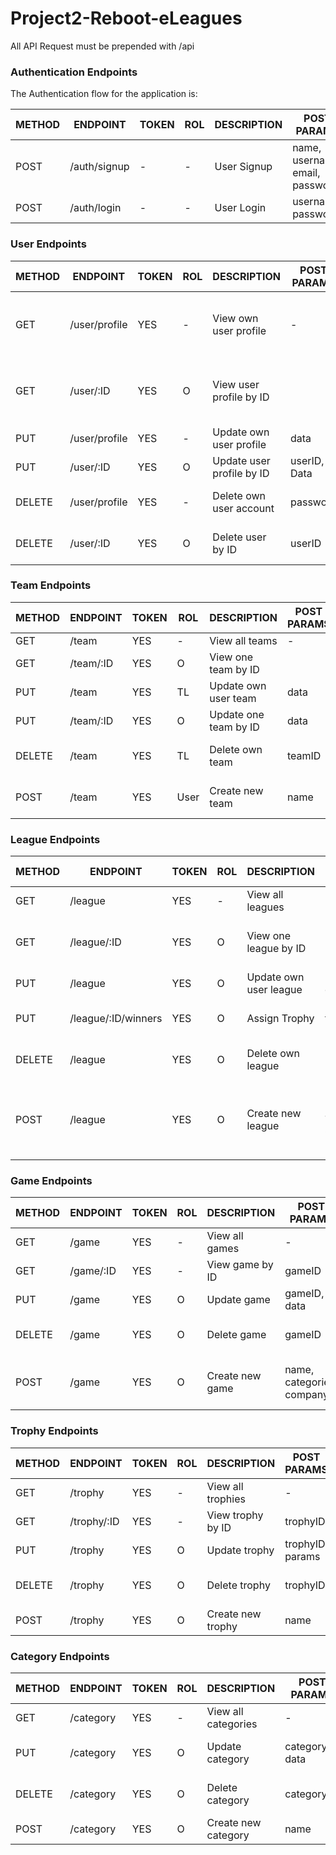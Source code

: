 # Project2-Reboot-eLeagues

All API Request must be prepended with /api


### Authentication Endpoints

The Authentication flow for the application is:

METHOD | ENDPOINT         | TOKEN | ROL | DESCRIPTION              | POST PARAMS                                     | RETURNS
-------|------------------|-------|-----|--------------------------|-------------------------------------------------|--------------------
POST   | /auth/signup     | -     | -   | User Signup              | name, username, email, password                 | token
POST   | /auth/login      | -     | -   | User Login               | username, password                              | token


### User Endpoints


METHOD | ENDPOINT         | TOKEN | ROL | DESCRIPTION              | POST PARAMS                                     | RETURNS
-------|------------------|-------|-----|--------------------------|-------------------------------------------------|--------------------
GET    | /user/profile    | YES   | -   | View own user profile    | -                                         | name, nick, email, age, team, rol, games, trophies
GET    | /user/:ID        | YES   | O   | View user profile by ID  |                                           | name, nick, email, age, team, rol, games, trophies
PUT    | /user/profile    | YES   | -   | Update own user profile  | data                                            | Updated user data
PUT    | /user/:ID        | YES   | O   | Update user profile by ID| userID, Data                                    | Updated user data
DELETE | /user/profile    | YES   | -   | Delete own user account  | password                                        | User deletion confirmation
DELETE | /user/:ID        | YES   | O   | Delete user by ID        | userID                                          | User deletion confirmation


### Team Endpoints


METHOD | ENDPOINT         | TOKEN | ROL | DESCRIPTION              | POST PARAMS                                     | RETURNS
-------|------------------|-------|-----|--------------------------|-------------------------------------------------|--------------------
GET    | /team            | YES   | -   | View all teams           | -                                               | teams 
GET    | /team/:ID        | YES   | O   | View one team by ID      |                                                 | team
PUT    | /team            | YES   | TL  | Update own user team     | data                                            | Updated team data
PUT    | /team/:ID        | YES   | O   | Update one team by ID    | data                                            | Updated team data
DELETE | /team            | YES   | TL  | Delete own team          | teamID                                          | Team deletion confirmation
POST   | /team            | YES   | User| Create new team          | name                                            | name, players, leader 


### League Endpoints


METHOD | ENDPOINT         | TOKEN | ROL | DESCRIPTION              | POST PARAMS                                     | RETURNS
-------|------------------|-------|-----|--------------------------|-------------------------------------------------|--------------------
GET    | /league          | YES   | -   | View all leagues         | -                                               | leagues 
GET    | /league/:ID      | YES   | O   | View one league by ID    | leagueID                                        | leagues by status (open, close) 
PUT    | /league          | YES   | O   | Update own user league   | leagueID, data                                  | Updated league data
PUT    | /league/:ID/winners | YES   | O   | Assign Trophy         | teamID                                          | team players, trophy
DELETE | /league          | YES   | O   | Delete own league        | leagueID                                        | League deletion confirmation
POST   | /league          | YES   | O   | Create new league        | name, Trophie, Game                             | name, teams, organizer, Trophie, game, status 


### Game Endpoints


METHOD | ENDPOINT         | TOKEN | ROL | DESCRIPTION              | POST PARAMS                                     | RETURNS
-------|------------------|-------|-----|--------------------------|-------------------------------------------------|--------------------
GET    | /game            | YES   | -   | View all games           | -                                               | games 
GET    | /game/:ID        | YES   | -   | View game by ID          | gameID                                          | game
PUT    | /game            | YES   | O   | Update game              | gameID, data                                    | Updated game data
DELETE | /game            | YES   | O   | Delete game              | gameID                                          | game deletion confirmation
POST   | /game            | YES   | O   | Create new game          | name, categories, company                       | name, categories, image, company


### Trophy Endpoints


METHOD | ENDPOINT         | TOKEN | ROL | DESCRIPTION              | POST PARAMS                                     | RETURNS
-------|------------------|-------|-----|--------------------------|-------------------------------------------------|--------------------
GET    | /trophy          | YES   | -   | View all trophies        | -                                               | trophies 
GET    | /trophy/:ID      | YES   | -   | View trophy by ID        | trophyID                                        | trophy 
PUT    | /trophy          | YES   | O   | Update trophy            | trophyID, params                                | Updated trophy data
DELETE | /trophy          | YES   | O   | Delete trophy            | trophyID                                        | Trophy deletion confirmation
POST   | /trophy          | YES   | O   | Create new trophy        | name                                            | name, image


### Category Endpoints


METHOD | ENDPOINT         | TOKEN | ROL | DESCRIPTION              | POST PARAMS                                     | RETURNS
-------|------------------|-------|-----|--------------------------|-------------------------------------------------|--------------------
GET    | /category        | YES   | -   | View all categories      | -                                               | categories 
PUT    | /category        | YES   | O   | Update category          | categoryID, data                                | Updated category data
DELETE | /category        | YES   | O   | Delete category          | categoryID                                      | category deletion confirmation
POST   | /category        | YES   | O   | Create new category      | name                                            | name



